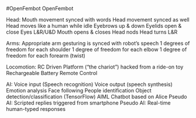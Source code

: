 #OpenFembot
OpenFembot

Head:
Mouth movement synced with words
Head movement synced as well
Head moves like a human while idle
Eyebrows up & down
Eyelids open & close
Eyes L&R/U&D
Mouth opens & closes
Head nods
Head turns L&R

Arms:
Appropriate arm gesturing is synced with robot’s speech
1 degrees of freedom for each shoulder
1 degree of freedom for each elbow
1 degree of freedom for each forearm (twist)

Locomotion:
RC Driven Platform (“the chariot”) hacked from a ride-on toy
Rechargeable Battery
Remote Control

AI:
Voice input (Speech recognition)
Voice output (speech synthesis)
Emotion analysis
Face following
People identification
Object detection/classification (TensorFlow)
AIML Chatbot based on Alice
Pseudo AI: Scripted replies triggered from smartphone
Pseudo AI: Real-time human-typed responses


